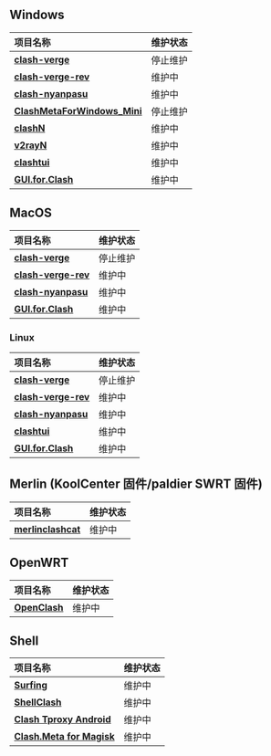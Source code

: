 ## Windows

|项目名称|维护状态|
|:----|:----|
|[**clash-verge**](https://github.com/MetaCubeX/clash-verge)|停止维护|
|[**clash-verge-rev**](https://github.com/clash-verge-rev/clash-verge-rev)|维护中|
|[**clash-nyanpasu**](https://github.com/keiko233/clash-nyanpasu)|维护中|
|[**ClashMetaForWindows_Mini**](https://github.com/kogekiplay/ClashMetaForWindows_Mini)|停止维护|
|[**clashN**](https://github.com/2dust/clashN)|维护中|
|[**v2rayN**](https://github.com/2dust/v2rayN)|维护中|
|[**clashtui**](https://github.com/JohanChane/clashtui)|维护中|
|[**GUI.for.Clash**](https://github.com/GUI-for-Cores/GUI.for.Clash)|维护中|


## MacOS

|项目名称|维护状态|
|:----|:----|
|[**clash-verge**](https://github.com/MetaCubeX/clash-verge)|停止维护|
|[**clash-verge-rev**](https://github.com/clash-verge-rev/clash-verge-rev)|维护中|
|[**clash-nyanpasu**](https://github.com/keiko233/clash-nyanpasu)|维护中|
|[**GUI.for.Clash**](https://github.com/GUI-for-Cores/GUI.for.Clash)|维护中|


### Linux

|项目名称|维护状态|
|:----|:----|
|[**clash-verge**](https://github.com/MetaCubeX/clash-verge)|停止维护|
|[**clash-verge-rev**](https://github.com/clash-verge-rev/clash-verge-rev)|维护中|
|[**clash-nyanpasu**](https://github.com/keiko233/clash-nyanpasu)|维护中|
|[**clashtui**](https://github.com/JohanChane/clashtui)|维护中|
|[**GUI.for.Clash**](https://github.com/GUI-for-Cores/GUI.for.Clash)|维护中|


## Merlin (KoolCenter 固件/paldier SWRT 固件)

|项目名称|维护状态|
|:----|:----|
|[**merlinclashcat**](https://t.me/merlinclashcat)|维护中|


## OpenWRT

|项目名称|维护状态|
|:----|:----|
|[**OpenClash**](https://github.com/vernesong/OpenClash)|维护中|


## Shell

|项目名称|维护状态|
|:----|:----|
|[**Surfing**](https://github.com/MoGuangYu/Surfing)|维护中|
|[**ShellClash**](https://github.com/juewuy/ShellClash)|维护中|
|[**Clash Tproxy Android**](https://t.me/e58695/59)|维护中|
|[**Clash.Meta for Magisk**](https://t.me/MagiskChangeKing/126)|维护中|
